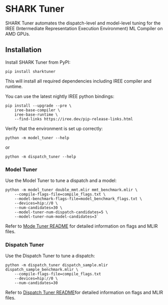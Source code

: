 # SHARK Tuner
SHARK Tuner automates the dispatch-level and model-level tuning for the IREE (Intermediate Representation Execution Environment) ML Compiler on AMD GPUs.

## Installation
Install SHARK Tuner from PyPI:
```shell
pip install sharktuner
```

This will install all required dependencies including IREE compiler and runtime.

You can use the latest nightly IREE python bindings:
```shell
pip install --upgrade --pre \
    iree-base-compiler \
    iree-base-runtime \
    --find-links https://iree.dev/pip-release-links.html
```

Verify that the environment is set up correctly:
```shell
python -m model_tuner --help
```

or

```shell
python -m dispatch_tuner --help
```

### Model Tuner
Use the Model Tuner to tune a dispatch and a model:
```shell
python -m model_tuner double_mmt.mlir mmt_benchmark.mlir \
    --compile-flags-file=compile_flags.txt \
    --model-benchmark-flags-file=model_benchmark_flags.txt \
    --devices=hip://0 \
    --num-candidates=30 \
    --model-tuner-num-dispatch-candidates=5 \
    --model-tuner-num-model-candidates=3`
```

Refer to [Mode Tuner README](https://github.com/nod-ai/shark-ai/tree/main/sharktuner/model_tuner) for detailed information on flags and MLIR files.

### Dispatch Tuner
Use the Dispatch Tuner to tune a dispatch:
```shell
python -m dispatch_tuner dispatch_sample.mlir dispatch_sample_benchmark.mlir \
    --compile-flags-file=compile_flags.txt
    --devices=hip://0 \
    --num-candidates=30
```

Refer to [Dispatch Tuner README](https://github.com/nod-ai/shark-ai/tree/main/sharktuner/dispatch_tuner)for detailed information on flags and MLIR files.
